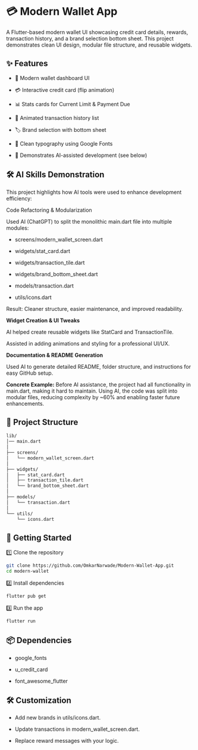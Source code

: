 # 💳 Modern Wallet App

A Flutter-based modern wallet UI showcasing credit card details, rewards, transaction history, and a brand selection bottom sheet.
This project demonstrates clean UI design, modular file structure, and reusable widgets.

## ✨ Features

- 📱 Modern wallet dashboard UI

- 💳 Interactive credit card (flip animation)

- 📊 Stats cards for Current Limit & Payment Due

- 🧾 Animated transaction history list

- 🏷️ Brand selection with bottom sheet

- 🎨 Clean typography using Google Fonts

- 🤖 Demonstrates AI-assisted development (see below)

 ## 🛠 AI Skills Demonstration

This project highlights how AI tools were used to enhance development efficiency:

Code Refactoring & Modularization

Used AI (ChatGPT) to split the monolithic main.dart file into multiple modules:

- screens/modern_wallet_screen.dart

- widgets/stat_card.dart

- widgets/transaction_tile.dart

- widgets/brand_bottom_sheet.dart

- models/transaction.dart

- utils/icons.dart

Result: Cleaner structure, easier maintenance, and improved readability.

**Widget Creation & UI Tweaks**

AI helped create reusable widgets like StatCard and TransactionTile.

Assisted in adding animations and styling for a professional UI/UX.

**Documentation & README Generation**

Used AI to generate detailed README, folder structure, and instructions for easy GitHub setup.

**Concrete Example:**
Before AI assistance, the project had all functionality in main.dart, making it hard to maintain. Using AI, the code was split into modular files, reducing complexity by ~60% and enabling faster future enhancements.

## 📂 Project Structure

```bash
lib/
│── main.dart
│
├── screens/
│   └── modern_wallet_screen.dart
│
├── widgets/
│   ├── stat_card.dart
│   ├── transaction_tile.dart
│   └── brand_bottom_sheet.dart
│
├── models/
│   └── transaction.dart
│
└── utils/
    └── icons.dart
```

## 🚀 Getting Started

1️⃣ Clone the repository
```bash
git clone https://github.com/OmkarNarwade/Modern-Wallet-App.git
cd modern-wallet
```

2️⃣ Install dependencies
```bash
flutter pub get
```

3️⃣ Run the app
```bash
flutter run
```

## 📦 Dependencies

- google_fonts

- u_credit_card

- font_awesome_flutter

## 🛠️ Customization

- Add new brands in utils/icons.dart.

- Update transactions in modern_wallet_screen.dart.

- Replace reward messages with your logic.
